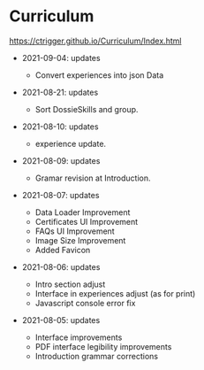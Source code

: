 # Curriculum
https://ctrigger.github.io/Curriculum/Index.html

* 2021-09-04: updates
    * Convert experiences into json Data

* 2021-08-21: updates
    * Sort DossieSkills and group.
    
* 2021-08-10: updates
    * experience update.
    
* 2021-08-09: updates
    * Gramar revision at Introduction.

* 2021-08-07: updates
    * Data Loader Improvement
    * Certificates UI Improvement
    * FAQs UI Improvement
    * Image Size Improvement
    * Added Favicon

* 2021-08-06: updates
    * Intro section adjust
    * Interface in experiences adjust (as for print)
    * Javascript console error fix
    
* 2021-08-05: updates
    * Interface improvements
    * PDF interface legibility improvements
    * Introduction grammar corrections
